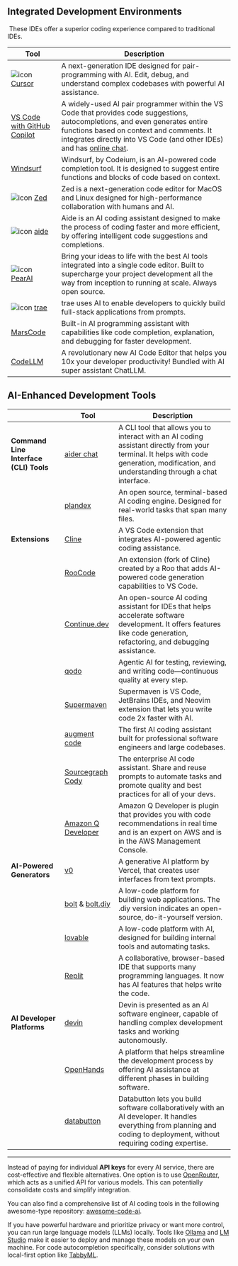 
## Integrated Development Environments

 These IDEs offer a superior coding experience compared to traditional IDEs.

| Tool                                                                                                 | Description                                                                                                                                                                                                                                                                     |
| ---------------------------------------------------------------------------------------------------- | ------------------------------------------------------------------------------------------------------------------------------------------------------------------------------------------------------------------------------------------------------------------------------- |
| ![icon](https://www.google.com/s2/favicons?domain=cursor.com&sz=24) [Cursor](https://www.cursor.sh/) | A next-generation IDE designed for pair-programming with AI. Edit, debug, and understand complex codebases with powerful AI assistance.                                                                                                                                         |
| [VS Code with GitHub Copilot](https://github.com/features/copilot)                                   | A widely-used AI pair programmer within the VS Code that provides code suggestions, autocompletions, and even generates entire functions based on context and comments. It integrates directly into VS Code (and other IDEs) and has [online chat](https://github.com/copilot). |
| [Windsurf](https://codeium.com/windsurf)                                                             | Windsurf, by Codeium, is an AI-powered code completion tool. It is designed to suggest entire functions and blocks of code based on context.                                                                                                                                    |
| ![icon](https://www.google.com/s2/favicons?domain=zed.dev&sz=24) [Zed](https://zed.dev/)             | Zed is a next-generation code editor for MacOS and Linux designed for  high-performance collaboration with humans and AI.                                                                                                                                                       |
| ![icon](https://www.google.com/s2/favicons?domain=aide.dev&sz=24) [aide](https://aide.dev/)          | Aide is an AI coding assistant designed to make the process of coding faster and more efficient, by offering intelligent code suggestions and completions.                                                                                                                      |
| ![icon](https://www.google.com/s2/favicons?domain=trypear.ai&sz=24) [PearAI](https://trypear.ai/)    | Bring your ideas to life with the best AI tools integrated into a single code editor. Built to supercharge your project development all the way from inception to running at scale. Always open source.                                                                         |
| ![icon](https://www.google.com/s2/favicons?domain=trae.ai&sz=24) [trae](https://www.trae.ai/home)    | trae uses AI to enable developers to quickly build full-stack applications from prompts.                                                                                                                                                                                        |
| [MarsCode](https://www.marscode.com/home)                                                            | Built-in AI programming assistant with capabilities like code completion, explanation, and debugging for faster development.                                                                                                                                                    |
| [CodeLLM](https://codellm.abacus.ai/)                                                                | A revolutionary new AI Code Editor that helps you 10x your developer productivity! Bundled with AI super assistant ChatLLM.                                                                                                                                                     |

## AI-Enhanced Development Tools

| &nbsp;                                 | Tool                                                                                 | Description                                                                                                                                                                              |
| -------------------------------------- | ------------------------------------------------------------------------------------ | ---------------------------------------------------------------------------------------------------------------------------------------------------------------------------------------- |
| **Command Line Interface (CLI) Tools** | [aider chat](https://aider.chat/)                                                    | A CLI tool that allows you to interact with an AI coding assistant directly from your terminal. It helps with code generation, modification, and understanding through a chat interface. |
|                                        | [plandex](https://plandex.ai/)                                                       | An open source, terminal-based AI coding engine. Designed for real-world tasks that span many files.                                                                                     |
| **Extensions**                         | [Cline](https://github.com/cline/cline)                                              | A VS Code extension that integrates AI-powered agentic coding assistance.                                                                                                                |
|                                        | [RooCode](https://github.com/RooVetGit/Roo-Code)                                     | An extension (fork of Cline) created by a Roo that adds AI-powered code generation capabilities to VS Code.                                                                              |
|                                        | [Continue.dev](https://www.continue.dev/)                                            | An open-source AI coding assistant for IDEs that helps accelerate software development. It offers features like code generation, refactoring, and debugging assistance.                  |
|                                        | [qodo](https://www.qodo.ai/)                                                         | Agentic AI for testing, reviewing, and writing code—continuous quality at every step.                                                                                                    |
|                                        | [Supermaven](https://supermaven.com/)                                                | Supermaven is VS Code, JetBrains IDEs, and Neovim extension that lets you write code 2x faster with AI.                                                                                  |
|                                        | [augment code](https://www.augmentcode.com/)                                         | The first AI coding assistant built for professional software engineers and large codebases.                                                                                             |
|                                        | [Sourcegraph Cody](https://sourcegraph.com/cody)                                     | The enterprise AI code assistant. Share and reuse prompts to automate tasks and promote quality and best practices for all of your devs.                                                 |
|                                        | [Amazon Q Developer](https://aws.amazon.com/q/developer/)                            | Amazon Q Developer is plugin that provides you with code recommendations in real time and is an expert on AWS and is in the AWS Management Console.                                      |
| **AI-Powered Generators**              | [v0](https://v0.dev/)                                                                | A generative AI platform by Vercel, that creates user interfaces from text prompts.                                                                                                      |
|                                        | [bolt](https://bolt.new/)  & [bolt.diy](https://github.com/stackblitz-labs/bolt.diy) | A low-code platform for building web applications. The .diy version indicates an open-source, do-it-yourself version.                                                                    |
|                                        | [lovable](https://lovable.dev/)                                                      | А low-code platform with AI, designed for building internal tools and automating tasks.                                                                                                  |
|                                        | [Replit](https://replit.com/)                                                        | A collaborative, browser-based IDE that supports many programming languages. It now has AI features that helps write the code.                                                           |
| **AI Developer Platforms**             | [devin](https://app.devin.ai/)                                                       | Devin is presented as an AI software engineer, capable of handling complex development tasks and working autonomously.                                                                   |
|                                        | [OpenHands](https://www.all-hands.dev/)                                              | A platform that helps streamline the development process by offering AI assistance at different phases in building software.                                                             |
|                                        | [databutton](https://databutton.com/)                                                | Databutton lets you build software collaboratively with an AI developer. It handles everything from planning and coding to deployment, without requiring coding expertise.               |

---

Instead of paying for individual **API keys** for every AI service, there are cost-effective and flexible alternatives. One option is to use [OpenRouter](https://openrouter.ai/), which acts as a unified API for various models. This can potentially consolidate costs and simplify integration.

You can also find a comprehensive list of AI coding tools in the following awesome-type repository: [awesome-code-ai](https://github.com/sourcegraph/awesome-code-ai).

If you have powerful hardware and prioritize privacy or want more control, you can run large language models (LLMs) locally. Tools like [Ollama](https://ollama.com/) and [LM Studio](https://lmstudio.ai/) make it easier to deploy and manage these models on your own machine. For code autocompletion specifically, consider solutions with local-first option like [TabbyML](https://www.tabbyml.com/).
